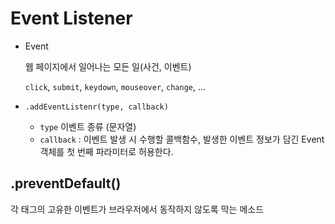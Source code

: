 # Event Listener

- Event

  웹 페이지에서 일어나는 모든 일(사건, 이벤트)

  `click`, `submit`, `keydown`, `mouseover`, `change`, ...

- `.addEventListenr(type, callback)`

  - `type` 이벤트 종류 (문자열)
  - `callback` : 이벤트 발생 시 수행할 콜백함수, 발생한 이벤트 정보가 담긴 Event 객체를 첫 번째 파라미터로 허용한다.

## .preventDefault()

각 태그의 고유한 이벤트가 브라우저에서 동작하지 않도록 막는 메소드

